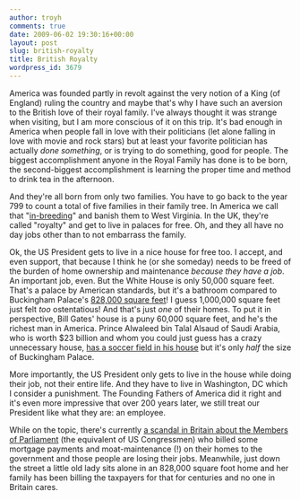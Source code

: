 ```yaml
---
author: troyh
comments: true
date: 2009-06-02 19:30:16+00:00
layout: post
slug: british-royalty
title: British Royalty
wordpress_id: 3679
---
```


America was founded partly in revolt against the very notion of a King (of England) ruling the country and maybe that's why I have such an aversion to the British love of their royal family. I've always thought it was strange when visiting, but I am more conscious of it on this trip. It's bad enough in America when people fall in love with their politicians (let alone falling in love with movie and rock stars) but at least your favorite politician has actually _done something_, or is trying to do something, good for people. The biggest accomplishment anyone in the Royal Family has done is to be born, the second-biggest accomplishment is learning the proper time and method to drink tea in the afternoon.

<!-- more -->

And they're all born from only two families. You have to go back to the year 799 to count a total of five families in their family tree. In America we call that "[in-breeding](http://en.wikipedia.org/wiki/Inbreeding#Royalty_and_nobility)" and banish them to West Virginia. In the UK, they're called "royalty" and get to live in palaces for free. Oh, and they all have no day jobs other than to not embarrass the family.

Ok, the US President gets to live in a nice house for free too. I accept, and even support, that because I think he (or she someday) needs to be freed of the burden of home ownership and maintenance _because they have a job_. An important job, even. But the White House is only 50,000 square feet. That's a palace by American standards, but it's a bathroom compared to Buckingham Palace's [828,000 square feet](http://wiki.answers.com/Q/What_is_the_size_of_Buckingham_palace)! I guess 1,000,000 square feet just felt _too_ ostentatious! And that's just _one_ of their homes. To put it in perspective, Bill Gates' house is a puny 60,000 square feet, and he's the richest man in America. Prince Alwaleed bin Talal Alsaud of Saudi Arabia, who is worth $23 billion and whom you could just guess has a crazy unnecessary house, [has a soccer field in his house](http://www.forbes.com/2005/03/10/cx_sc_bill05_0310home.html) but it's only _half_ the size of Buckingham Palace.


More importantly, the US President only gets to live in the house while doing their job, not their entire life. And they have to live in Washington, DC which I consider a punishment. The Founding Fathers of America did it right and it's even more impressive that over 200 years later, we still treat our President like what they are: an employee.

While on the topic, there's currently [a scandal in Britain about the Members of Parliament](http://www.reuters.com/article/topNews/idUSTRE5514BS20090602) (the equivalent of US Congressmen) who billed some mortgage payments and moat-maintenance (!) on their homes to the government and those people are losing their jobs. Meanwhile, just down the street a little old lady sits alone in an 828,000 square foot home and her family has been billing the taxpayers for that for centuries and no one in Britain cares.
